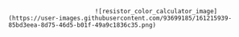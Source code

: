          
                            ![resistor_color_calculator_image](https://user-images.githubusercontent.com/93699185/161215939-85bd3eea-8d75-46d5-b01f-49a9c1836c35.png)
